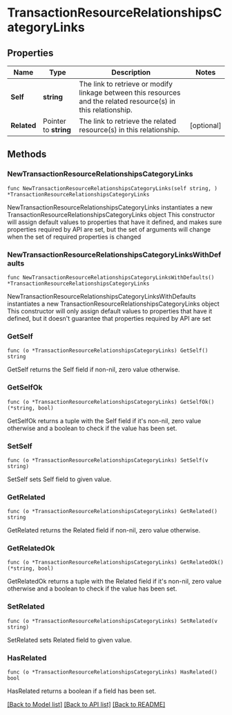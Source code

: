 # TransactionResourceRelationshipsCategoryLinks

## Properties

Name | Type | Description | Notes
------------ | ------------- | ------------- | -------------
**Self** | **string** | The link to retrieve or modify linkage between this resources and the related resource(s) in this relationship.  | 
**Related** | Pointer to **string** | The link to retrieve the related resource(s) in this relationship.  | [optional] 

## Methods

### NewTransactionResourceRelationshipsCategoryLinks

`func NewTransactionResourceRelationshipsCategoryLinks(self string, ) *TransactionResourceRelationshipsCategoryLinks`

NewTransactionResourceRelationshipsCategoryLinks instantiates a new TransactionResourceRelationshipsCategoryLinks object
This constructor will assign default values to properties that have it defined,
and makes sure properties required by API are set, but the set of arguments
will change when the set of required properties is changed

### NewTransactionResourceRelationshipsCategoryLinksWithDefaults

`func NewTransactionResourceRelationshipsCategoryLinksWithDefaults() *TransactionResourceRelationshipsCategoryLinks`

NewTransactionResourceRelationshipsCategoryLinksWithDefaults instantiates a new TransactionResourceRelationshipsCategoryLinks object
This constructor will only assign default values to properties that have it defined,
but it doesn't guarantee that properties required by API are set

### GetSelf

`func (o *TransactionResourceRelationshipsCategoryLinks) GetSelf() string`

GetSelf returns the Self field if non-nil, zero value otherwise.

### GetSelfOk

`func (o *TransactionResourceRelationshipsCategoryLinks) GetSelfOk() (*string, bool)`

GetSelfOk returns a tuple with the Self field if it's non-nil, zero value otherwise
and a boolean to check if the value has been set.

### SetSelf

`func (o *TransactionResourceRelationshipsCategoryLinks) SetSelf(v string)`

SetSelf sets Self field to given value.


### GetRelated

`func (o *TransactionResourceRelationshipsCategoryLinks) GetRelated() string`

GetRelated returns the Related field if non-nil, zero value otherwise.

### GetRelatedOk

`func (o *TransactionResourceRelationshipsCategoryLinks) GetRelatedOk() (*string, bool)`

GetRelatedOk returns a tuple with the Related field if it's non-nil, zero value otherwise
and a boolean to check if the value has been set.

### SetRelated

`func (o *TransactionResourceRelationshipsCategoryLinks) SetRelated(v string)`

SetRelated sets Related field to given value.

### HasRelated

`func (o *TransactionResourceRelationshipsCategoryLinks) HasRelated() bool`

HasRelated returns a boolean if a field has been set.


[[Back to Model list]](../README.md#documentation-for-models) [[Back to API list]](../README.md#documentation-for-api-endpoints) [[Back to README]](../README.md)


